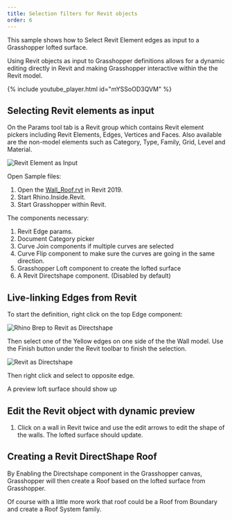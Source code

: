 ```yaml
---
title: Selection filters for Revit objects
order: 6
---
```


This sample shows how to Select Revit Element edges as input to a Grasshopper lofted surface.

Using Revit objects as input to Grasshopper definitions allows for a dynamic editing directly in Revit and making Grasshopper interactive within the the Revit model.

<!-- ![Revit Element as Input](/static/images/select-revit-element.jpg) -->

{% include youtube_player.html id="mYSSoOD3QVM" %}

## Selecting Revit elements as input
On the Params tool tab is a Revit group which contains Revit element pickers including Revit Elements, Edges, Vertices and Faces.  Also available are the non-model elements such as Category, Type, Family, Grid, Level and Material.

![Revit Element as Input](/static/images/selectable-revit-element.jpg)

Open Sample files:
1. Open the [Wall_Roof.rvt](/wall_roof.rvt) in Revit 2019.
1. Start Rhino.Inside.Revit.
1. Start Grasshopper within Revit.

The components necessary:
1. Revit Edge params.
1. Document Category picker
1. Curve Join components if multiple curves are selected
1. Curve Flip component to make sure the curves are going in the same direction.
1. Grasshopper Loft component to create the lofted surface
1. A Revit Directshape component.  (Disabled by default)

## Live-linking Edges from Revit

To start the definition, right click on the top Edge component: 

![Rhino Brep to Revit as Directshape](/static/images/revit-edge.jpg)

Then select one of the Yellow edges on one side of the the Wall model. Use the Finish button under the Revit toolbar to finish the selection.

![Revit as Directshape](/static/images/select-edges.jpg)

Then right click and select to opposite edge.

A preview loft surface should show up

## Edit the Revit object with dynamic preview
1. Click on a wall in Revit twice and use the edit arrows to edit the shape of the walls.  The lofted surface should update.

## Creating a Revit DirectShape Roof
By Enabling the Directshape component in the Grasshopper canvas, Grasshopper will then create a Roof based on the lofted surface from Grasshopper.

Of course with a little more work that roof could be a Roof from Boundary and create a Roof System family.